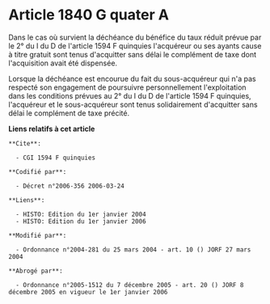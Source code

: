 # Article 1840 G quater A

Dans le cas où survient la déchéance du bénéfice du taux réduit prévue par le 2° du I du D de l'article 1594 F quinquies
l'acquéreur ou ses ayants cause à titre gratuit sont tenus d'acquitter sans délai le complément de taxe dont l'acquisition
avait été dispensée.

Lorsque la déchéance est encourue du fait du sous-acquéreur qui n'a pas respecté son engagement de poursuivre personnellement
l'exploitation dans les conditions prévues au 2° du I du D de l'article 1594 F quinquies, l'acquéreur et le sous-acquéreur
sont tenus solidairement d'acquitter sans délai le complément de taxe précité.

**Liens relatifs à cet article**

	**Cite**:

	  - CGI 1594 F quinquies

	**Codifié par**:

	  - Décret n°2006-356 2006-03-24

	**Liens**:

	  - HISTO: Edition du 1er janvier 2004
	  - HISTO: Edition du 1er janvier 2006

	**Modifié par**:

	  - Ordonnance n°2004-281 du 25 mars 2004 - art. 10 () JORF 27 mars 2004

	**Abrogé par**:

	  - Ordonnance n°2005-1512 du 7 décembre 2005 - art. 20 () JORF 8 décembre 2005 en vigueur le 1er janvier 2006
